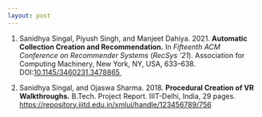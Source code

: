 ```yaml
---
layout: post
---
```


1. Sanidhya Singal, Piyush Singh, and Manjeet Dahiya. 2021. <b>Automatic Collection Creation and Recommendation.</b> In <i>Fifteenth ACM Conference on Recommender Systems</i> (<i>RecSys '21</i>). Association for Computing Machinery, New York, NY, USA, 633–638. DOI:<a target="_blank" href="https://doi.org/10.1145/3460231.3478865" title="View Publication">10.1145/3460231.3478865 </a>
   &nbsp;

2. Sanidhya Singal, and Ojaswa Sharma. 2018. <b>Procedural Creation of VR Walkthroughs.</b> B.Tech. Project Report. IIIT-Delhi, India, 29 pages. <a target="_blank" href="https://repository.iiitd.edu.in/xmlui/handle/123456789/756" title="View Publication"> https://repository.iiitd.edu.in/xmlui/handle/123456789/756 </a> 

